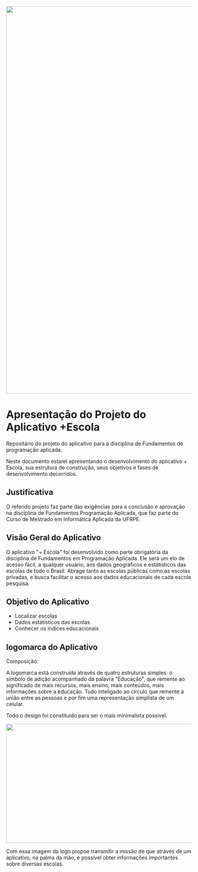 
 
<img src="https://github.com/cleoguim/Proj_Aplicativo/assets/165972887/65a55292-381d-4a7d-acd3-ad2a439debf8" width="1051px" />
</div>

# Apresentação do Projeto do Aplicativo +Escola
Repositário do projeto do aplicativo para a disciplina de Fundamentos de programação aplicada. 
 
Neste documento estarei apresentando o desenvolvimento do aplicativo + Escola, sua estrutura de construção, seus objetivos e fases de desenvolvimento decorridos.

## Justificativa
O referido projeto faz parte das exigências para a conclusão e aprovação na disciplina de Fundamentos Programação Aplicada, que faz parte do Curso de Mestrado em Informática Aplicada da UFRPE.

## Visão Geral do Aplicativo
O aplicativo "+ Escola" foi desenvolvido como parte obrigatória da disciplina de Fundamentos em Programação Aplicada. Ele será um elo de acesso fácil, a qualquer usuário, aos dados geográficos e estátisticos das escolas de todo o Brasil. Abrage tanto as escolas públicas como as escolas privadas, e busca facilitar o acesso aos dados educacionais de cada escola pesquisa.

## Objetivo do Aplicativo
- Localizar escolas
- Dados estátisticos das escolas
- Conhecer os índices educacionais


## logomarca do Aplicativo

Composição:

A logomarca está construida através de quatro estruturas simples: o símbolo de adição acompanhado da palavra "Educação", que remente ao significado de mais recursos, mais ensino, mais conteúdos, mais informações sobre a educação. Tudo inteligado ao círculo que remente a união entre as pessoas e por fim uma representação simplista de um celular. 

Todo o design foi constituido para ser o mais minimalista possível.


<img src="https://github.com/cleoguim/Proj_Aplicativo/assets/165972887/65a55292-381d-4a7d-acd3-ad2a439debf8" width="588px" height="323px" />
</div>

Com essa imagem da logo propoe transmitir a missão de que através de um aplicativo, na palma da mão, é possível obter informações importantes sobre diversas escolas.

